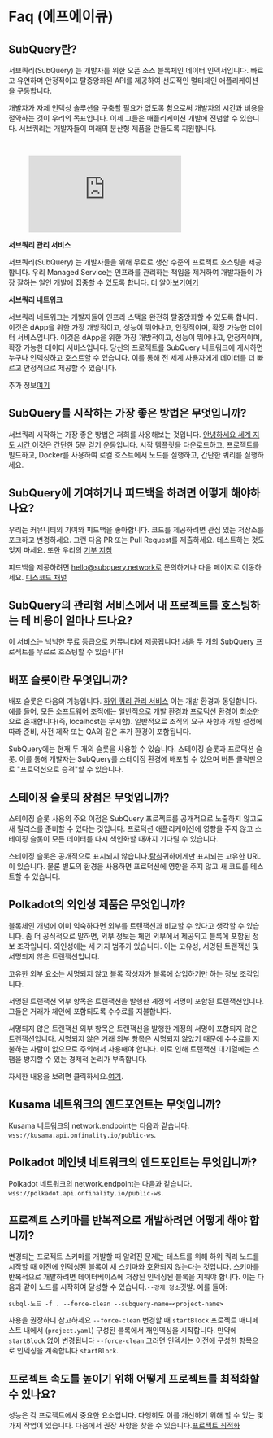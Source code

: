 # Faq (에프에이큐)

## SubQuery란?

서브쿼리(SubQuery) 는 개발자를 위한 오픈 소스 블록체인 데이터 인덱서입니다. 빠르고 유연하며 안정적이고 탈중앙화된 API를 제공하여 선도적인 멀티체인 애플리케이션을 구동합니다.

개발자가 자체 인덱싱 솔루션을 구축할 필요가 없도록 함으로써 개발자의 시간과 비용을 절약하는 것이 우리의 목표입니다. 이제 그들은 애플리케이션 개발에 전념할 수 있습니다. 서브쿼리는 개발자들이 미래의 분산형 제품을 만들도록 지원합니다.

<br/>
<figure class="video_container">
<iframe src="https://www.youtube.com/embed/gCpVz_mkWdo" title="하위 쿼리 네트워크 소개" frameborder="0" allow="accelerometer; autoplay; clipboard-write; encrypted-media; gyroscope; picture-in-picture" allowfullscree="true"></iframe>
</figure>

**서브쿼리 관리 서비스**

서브쿼리(SubQuery) 는 개발자들을 위해 무료로 생산 수준의 프로젝트 호스팅을 제공합니다. 우리 Managed Service는 인프라를 관리하는 책임을 제거하여 개발자들이 가장 잘하는 일인 개발에 집중할 수 있도록 합니다. 더 알아보기[여기](/run_publish/publish.md)

**서브쿼리 네트워크**

서브쿼리 네트워크는 개발자들이 인프라 스택을 완전히 탈중앙화할 수 있도록 합니다. 이것은 dApp을 위한 가장 개방적이고, 성능이 뛰어나고, 안정적이며, 확장 가능한 데이터 서비스입니다. 이것은 dApp을 위한 가장 개방적이고, 성능이 뛰어나고, 안정적이며, 확장 가능한 데이터 서비스입니다. 당신의 프로젝트를 SubQuery 네트워크에 게시하면 누구나 인덱싱하고 호스트할 수 있습니다. 이를 통해 전 세계 사용자에게 데이터를 더 빠르고 안정적으로 제공할 수 있습니다.

추가 정보[여기](/subquery_network/introduction.md)

## SubQuery를 시작하는 가장 좋은 방법은 무엇입니까?

서브쿼리 시작하는 가장 좋은 방법은 저희를 사용해보는 것입니다. [안녕하세요 세계 지도 시간 ](/assets/pdf/Hello_World_Lab.pdf) 이것은 간단한 5분 걷기 운동입니다. 시작 템플릿을 다운로드하고, 프로젝트를 빌드하고, Docker를 사용하여 로컬 호스트에서 노드를 실행하고, 간단한 쿼리를 실행하세요.

## SubQuery에 기여하거나 피드백을 하려면 어떻게 해야하나요?

우리는 커뮤니티의 기여와 피드백을 좋아합니다. 코드를 제공하려면 관심 있는 저장소를 포크하고 변경하세요. 그런 다음 PR 또는 Pull Request를 제출하세요. 테스트하는 것도 잊지 마세요. 또한 우리의 [기부 지침](../miscellaneous/contributing.html)

피드백을 제공하려면 hello@subquery.network로 문의하거나 다음 페이지로 이동하세요. [디스코드 채널](https://discord.com/invite/78zg8aBSMG)

## SubQuery의 관리형 서비스에서 내 프로젝트를 호스팅하는 데 비용이 얼마나 드나요?

이 서비스는 넉넉한 무료 등급으로 커뮤니티에 제공됩니다! 처음 두 개의 SubQuery 프로젝트를 무료로 호스팅할 수 있습니다!

## 배포 슬롯이란 무엇입니까?

배포 슬롯은 다음의 기능입니다. [하위 쿼리 관리 서비스](https://managedservice.subquery.network) 이는 개발 환경과 동일합니다. 예를 들어, 모든 소프트웨어 조직에는 일반적으로 개발 환경과 프로덕션 환경이 최소한으로 존재합니다(즉, localhost는 무시함). 일반적으로 조직의 요구 사항과 개발 설정에 따라 준비, 사전 제작 또는 QA와 같은 추가 환경이 포함됩니다.

SubQuery에는 현재 두 개의 슬롯을 사용할 수 있습니다. 스테이징 슬롯과 프로덕션 슬롯. 이를 통해 개발자는 SubQuery를 스테이징 환경에 배포할 수 있으며 버튼 클릭만으로 "프로덕션으로 승격"할 수 있습니다.

## 스테이징 슬롯의 장점은 무엇입니까?

스테이징 슬롯 사용의 주요 이점은 SubQuery 프로젝트를 공개적으로 노출하지 않고도 새 릴리스를 준비할 수 있다는 것입니다. 프로덕션 애플리케이션에 영향을 주지 않고 스테이징 슬롯이 모든 데이터를 다시 색인화할 때까지 기다릴 수 있습니다.

스테이징 슬롯은 공개적으로 표시되지 않습니다.[탐침](https://explorer.subquery.network/)귀하에게만 표시되는 고유한 URL이 있습니다. 물론 별도의 환경을 사용하면 프로덕션에 영향을 주지 않고 새 코드를 테스트할 수 있습니다.

## Polkadot의 외인성 제품은 무엇입니까?

블록체인 개념에 이미 익숙하다면 외부를 트랜잭션과 비교할 수 있다고 생각할 수 있습니다. 좀 더 공식적으로 말하면, 외부 정보는 체인 외부에서 제공되고 블록에 포함된 정보 조각입니다. 외인성에는 세 가지 범주가 있습니다. 이는 고유성, 서명된 트랜잭션 및 서명되지 않은 트랜잭션입니다.

고유한 외부 요소는 서명되지 않고 블록 작성자가 블록에 삽입하기만 하는 정보 조각입니다.

서명된 트랜잭션 외부 항목은 트랜잭션을 발행한 계정의 서명이 포함된 트랜잭션입니다. 그들은 거래가 체인에 포함되도록 수수료를 지불합니다.

서명되지 않은 트랜잭션 외부 항목은 트랜잭션을 발행한 계정의 서명이 포함되지 않은 트랜잭션입니다. 서명되지 않은 거래 외부 항목은 서명되지 않았기 때문에 수수료를 지불하는 사람이 없으므로 주의해서 사용해야 합니다. 이로 인해 트랜잭션 대기열에는 스팸을 방지할 수 있는 경제적 논리가 부족합니다.

자세한 내용을 보려면 클릭하세요.[여기](https://substrate.dev/docs/en/knowledgebase/learn-substrate/extrinsics).

## Kusama 네트워크의 엔드포인트는 무엇입니까?

Kusama 네트워크의 network.endpoint는 다음과 같습니다. `wss://kusama.api.onfinality.io/public-ws`.

## Polkadot 메인넷 네트워크의 엔드포인트는 무엇입니까?

Polkadot 네트워크의 network.endpoint는 다음과 같습니다. `wss://polkadot.api.onfinality.io/public-ws`.

## 프로젝트 스키마를 반복적으로 개발하려면 어떻게 해야 합니까?

변경되는 프로젝트 스키마를 개발할 때 알려진 문제는 테스트를 위해 하위 쿼리 노드를 시작할 때 이전에 인덱싱된 블록이 새 스키마와 호환되지 않는다는 것입니다. 스키마를 반복적으로 개발하려면 데이터베이스에 저장된 인덱싱된 블록을 지워야 합니다. 이는 다음과 같이 노드를 시작하여 달성할 수 있습니다.`--강제 청소`깃발. 예를 들어:

```shell
subql-노드 -f . --force-clean --subquery-name=<project-name>
```

사용을 권장하니 참고하세요 `--force-clean` 변경할 때 `startBlock` 프로젝트 매니페스트 내에서 (`project.yaml`) 구성된 블록에서 재인덱싱을 시작합니다. 만약에 `startBlock` 없이 변경됩니다 `--force-clean` 그러면 인덱서는 이전에 구성한 항목으로 인덱싱을 계속합니다 `startBlock`.

## 프로젝트 속도를 높이기 위해 어떻게 프로젝트를 최적화할 수 있나요?

성능은 각 프로젝트에서 중요한 요소입니다. 다행히도 이를 개선하기 위해 할 수 있는 몇 가지 작업이 있습니다. 다음에서 권장 사항을 찾을 수 있습니다.[프로젝트 최적화](../build/optimisation.md)
